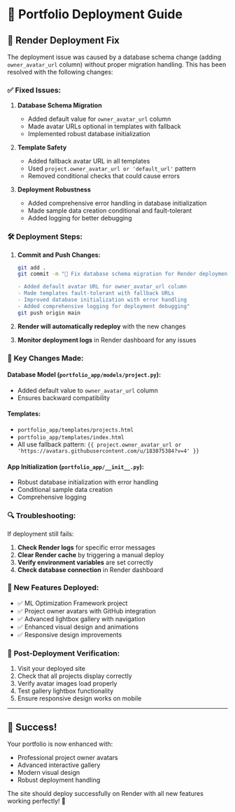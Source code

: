 # 🚀 Portfolio Deployment Guide

## 🔧 Render Deployment Fix

The deployment issue was caused by a database schema change (adding `owner_avatar_url` column) without proper migration handling. This has been resolved with the following changes:

### ✅ **Fixed Issues:**

1. **Database Schema Migration**
   - Added default value for `owner_avatar_url` column
   - Made avatar URLs optional in templates with fallback
   - Implemented robust database initialization

2. **Template Safety**
   - Added fallback avatar URL in all templates
   - Used `project.owner_avatar_url or 'default_url'` pattern
   - Removed conditional checks that could cause errors

3. **Deployment Robustness**
   - Added comprehensive error handling in database initialization
   - Made sample data creation conditional and fault-tolerant
   - Added logging for better debugging

### 🛠️ **Deployment Steps:**

1. **Commit and Push Changes:**
   ```bash
   git add .
   git commit -m "🔧 Fix database schema migration for Render deployment

   - Added default avatar URL for owner_avatar_url column
   - Made templates fault-tolerant with fallback URLs
   - Improved database initialization with error handling
   - Added comprehensive logging for deployment debugging"
   git push origin main
   ```

2. **Render will automatically redeploy** with the new changes

3. **Monitor deployment logs** in Render dashboard for any issues

### 🎯 **Key Changes Made:**

#### **Database Model (`portfolio_app/models/project.py`):**
- Added default value to `owner_avatar_url` column
- Ensures backward compatibility

#### **Templates:**
- `portfolio_app/templates/projects.html`
- `portfolio_app/templates/index.html`
- All use fallback pattern: `{{ project.owner_avatar_url or 'https://avatars.githubusercontent.com/u/183075384?v=4' }}`

#### **App Initialization (`portfolio_app/__init__.py`):**
- Robust database initialization with error handling
- Conditional sample data creation
- Comprehensive logging

### 🔍 **Troubleshooting:**

If deployment still fails:

1. **Check Render logs** for specific error messages
2. **Clear Render cache** by triggering a manual deploy
3. **Verify environment variables** are set correctly
4. **Check database connection** in Render dashboard

### 🌟 **New Features Deployed:**

- ✅ ML Optimization Framework project
- ✅ Project owner avatars with GitHub integration
- ✅ Advanced lightbox gallery with navigation
- ✅ Enhanced visual design and animations
- ✅ Responsive design improvements

### 📱 **Post-Deployment Verification:**

1. Visit your deployed site
2. Check that all projects display correctly
3. Verify avatar images load properly
4. Test gallery lightbox functionality
5. Ensure responsive design works on mobile

---

## 🎉 **Success!**

Your portfolio is now enhanced with:
- Professional project owner avatars
- Advanced interactive gallery
- Modern visual design
- Robust deployment handling

The site should deploy successfully on Render with all new features working perfectly! 🚀
